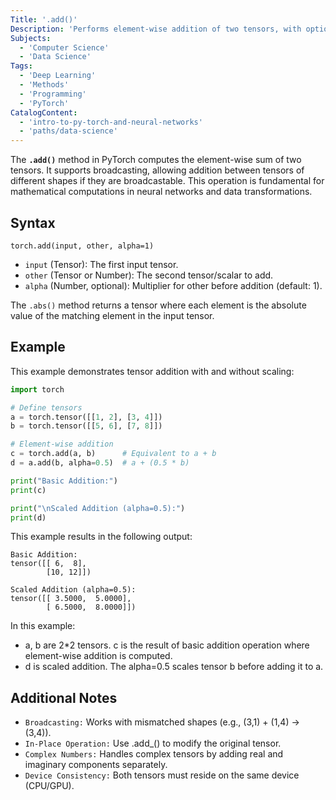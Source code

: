 ```yaml
---
Title: '.add()'
Description: 'Performs element-wise addition of two tensors, with optional scaling. Supports broadcasting for tensors of different shapes.'
Subjects:
  - 'Computer Science'
  - 'Data Science'
Tags:
  - 'Deep Learning'
  - 'Methods'
  - 'Programming'
  - 'PyTorch'
CatalogContent:
  - 'intro-to-py-torch-and-neural-networks'
  - 'paths/data-science'
---
```


The **`.add()`** method in PyTorch computes the element-wise sum of two tensors. It supports broadcasting, allowing addition between tensors of different shapes if they are broadcastable. This operation is fundamental for mathematical computations in neural networks and data transformations.

## Syntax

```pseudo
torch.add(input, other, alpha=1)
```

- `input` (Tensor): The first input tensor.
- `other` (Tensor or Number): The second tensor/scalar to add.
- `alpha` (Number, optional): Multiplier for other before addition (default: 1).

The `.abs()` method returns a tensor where each element is the absolute value of the matching element in the input tensor.

## Example

This example demonstrates tensor addition with and without scaling:

```py
import torch

# Define tensors
a = torch.tensor([[1, 2], [3, 4]])
b = torch.tensor([[5, 6], [7, 8]])

# Element-wise addition
c = torch.add(a, b)      # Equivalent to a + b
d = a.add(b, alpha=0.5)  # a + (0.5 * b)

print("Basic Addition:")
print(c)

print("\nScaled Addition (alpha=0.5):")
print(d)
```

This example results in the following output:

```shell
Basic Addition:
tensor([[ 6,  8],
        [10, 12]])

Scaled Addition (alpha=0.5):
tensor([[ 3.5000,  5.0000],
        [ 6.5000,  8.0000]])
```

In this example:

- a, b are 2\*2 tensors. c is the result of basic addition operation where element-wise addition is computed.
- d is scaled addition. The alpha=0.5 scales tensor b before adding it to a.

## Additional Notes

- `Broadcasting:` Works with mismatched shapes (e.g., (3,1) + (1,4) → (3,4)).
- `In-Place Operation:` Use .add\_() to modify the original tensor.
- `Complex Numbers:` Handles complex tensors by adding real and imaginary components separately.
- `Device Consistency:` Both tensors must reside on the same device (CPU/GPU).
